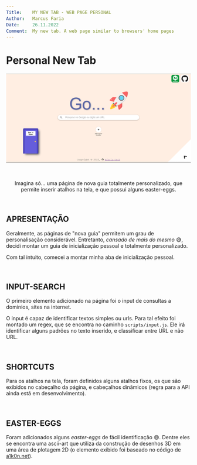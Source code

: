 ```yaml
---
Title:    MY NEW TAB - WEB PAGE PERSONAL  
Author:   Marcus Faria
Date:     26.11.2022  
Comment:  My new tab. A web page similar to browsers' home pages
---
```



Personal New Tab
===

<div align="center">

![Home Page][image-capture-1]

<br />

Imagina só... uma página de nova guia totalmente personalizado, que permite inserir atalhos na tela, e que possui alguns easter-eggs.

</div><br />


## APRESENTAÇÃO

Geralmente, as páginas de "nova guia" permitem um grau de personalisação considerável. Entretanto, _cansado de mais do mesmo_ 😅, decidi montar um guia de inicialização pessoal e totalmente personalizado.

Com tal intuito, comecei a montar minha aba de inicialização pessoal.

<br />


## INPUT-SEARCH

O primeiro elemento adicionado na página foi o input de consultas a dominios, sites na internet.

O input é capaz de identificar textos simples ou urls. Para tal efeito foi montado um regex, que se encontra no caminho `scripts/input.js`. Ele irá identificar alguns padrões no texto inserido, e classificar entre URL e não URL.

<br />


## SHORTCUTS

Para os atalhos na tela, foram definidos alguns atalhos fixos, os que são exibidos no cabeçalho da página, e cabeçalhos dinâmicos (regra para a API ainda está em desenvolvimento).

<br />


## EASTER-EGGS

Foram adicionados alguns _easter-eggs_ de fácil identificação 😅. Dentre eles se encontra uma ascii-art que utiliza da construção de desenhos 3D em uma área de plotagem 2D (o elemento exibido foi baseado no código de [a1k0n.net][donut-math]).

<!-- VARIABLES - LINK IMAGES -->
[image-capture-1]: img/print/capture1.png

<!-- VARIABLES - LINKS -->
[donut-math]: https://www.a1k0n.net/2011/07/20/donut-math.html
